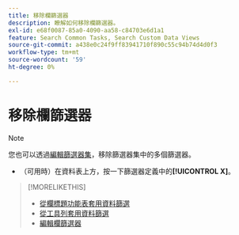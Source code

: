 ```yaml
---
title: 移除欄篩選器
description: 瞭解如何移除欄篩選器。
exl-id: e68f0087-85a0-4090-aa58-c84703e6d1a1
feature: Search Common Tasks, Search Custom Data Views
source-git-commit: a438e0c24f9ff83941710f890c55c94b74d4d0f3
workflow-type: tm+mt
source-wordcount: '59'
ht-degree: 0%

---
```


# 移除欄篩選器

<!-- The same in new UI and legacy CM views -->

>[!NOTE]
>
>您也可以透過[編輯篩選器集](/help/search-social-commerce/common-tasks/data-views/ad-hoc-settings/column-filter-edit.md)，移除篩選器集中的多個篩選器。

* （可用時）在資料表上方，按一下篩選器定義中的&#x200B;**[!UICONTROL X]**。

>[!MORELIKETHIS]
>
>* [從欄標題功能表套用資料篩選](/help/search-social-commerce/common-tasks/data-views/ad-hoc-settings/column-filter-apply-from-column-heading.md)
>* [從工具列套用資料篩選](/help/search-social-commerce/common-tasks/data-views/ad-hoc-settings/column-filter-apply-from-toolbar.md)
>* [編輯欄篩選器](/help/search-social-commerce/common-tasks/data-views/ad-hoc-settings/column-filter-edit.md)
